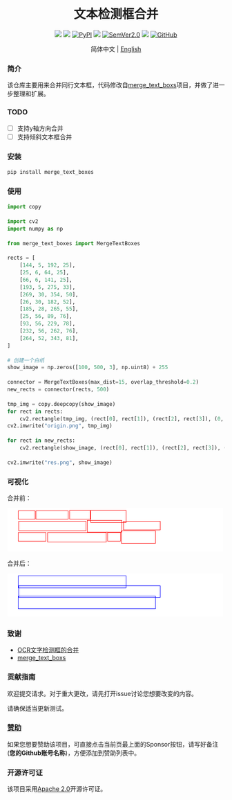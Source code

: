 <div align="center">
  <div align="center">
    <h1><b>文本检测框合并</b></h1>
  </div>
  <a href=""><img src="https://img.shields.io/badge/Python->=3.6,<3.12-aff.svg"></a>
  <a href=""><img src="https://img.shields.io/badge/OS-Linux%2C%20Mac%2C%20Win-pink.svg"></a>
<a href="https://pypi.org/project/merge_text_boxes/"><img alt="PyPI" src="https://img.shields.io/pypi/v/merge_text_boxes"></a>
<a href="https://pepy.tech/project/merge_text_boxes"><img src="https://static.pepy.tech/personalized-badge/merge_text_boxes?period=total&units=abbreviation&left_color=grey&right_color=blue&left_text=Downloads%20Lineless"></a>
  <a href="https://semver.org/"><img alt="SemVer2.0" src="https://img.shields.io/badge/SemVer-2.0-brightgreen"></a>
  <a href="https://github.com/psf/black"><img src="https://img.shields.io/badge/code%20style-black-000000.svg"></a>
  <a href="https://github.com/SWHL/MergeTextBoxes/blob/8da071f678d4e3d0681fff8b213a5aa9c1a96073/LICENSE"><img alt="GitHub" src="https://img.shields.io/badge/license-Apache 2.0-blue"></a>

  简体中文 | [English](https://github.com/SWHL/MergeTextBoxes)
</div>

### 简介
该仓库主要用来合并同行文本框，代码修改自[merge_text_boxs](https://github.com/zcswdt/merge_text_boxs)项目，并做了进一步整理和扩展。

### TODO
- [ ] 支持y轴方向合并
- [ ] 支持倾斜文本框合并

### 安装
```bash
pip install merge_text_boxes
```

### 使用
```python
import copy

import cv2
import numpy as np

from merge_text_boxes import MergeTextBoxes

rects = [
    [144, 5, 192, 25],
    [25, 6, 64, 25],
    [66, 6, 141, 25],
    [193, 5, 275, 33],
    [269, 30, 354, 50],
    [26, 30, 182, 52],
    [185, 28, 265, 55],
    [25, 56, 89, 76],
    [93, 56, 229, 78],
    [232, 56, 262, 76],
    [264, 52, 343, 81],
]

# 创建一个白纸
show_image = np.zeros([100, 500, 3], np.uint8) + 255

connector = MergeTextBoxes(max_dist=15, overlap_threshold=0.2)
new_rects = connector(rects, 500)

tmp_img = copy.deepcopy(show_image)
for rect in rects:
    cv2.rectangle(tmp_img, (rect[0], rect[1]), (rect[2], rect[3]), (0, 0, 255), 1)
cv2.imwrite("origin.png", tmp_img)

for rect in new_rects:
    cv2.rectangle(show_image, (rect[0], rect[1]), (rect[2], rect[3]), (255, 0, 0), 1)

cv2.imwrite("res.png", show_image)
```

### 可视化
合并前：

![alt text](origin.png)

合并后：

![alt text](res.png)

### 致谢
- [OCR文字检测框的合并](https://blog.csdn.net/jhsignal/article/details/107840145)
- [merge_text_boxs](https://github.com/zcswdt/merge_text_boxs)

### 贡献指南
欢迎提交请求。对于重大更改，请先打开issue讨论您想要改变的内容。

请确保适当更新测试。

### [赞助](https://rapidai.github.io/RapidOCRDocs/docs/sponsor/)
如果您想要赞助该项目，可直接点击当前页最上面的Sponsor按钮，请写好备注(**您的Github账号名称**)，方便添加到赞助列表中。


### 开源许可证
该项目采用[Apache 2.0](../LICENSE)开源许可证。